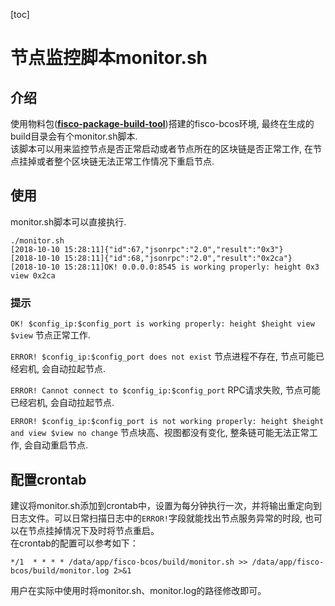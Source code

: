 [toc]
# 节点监控脚本monitor.sh

## 介绍
使用物料包(**[fisco-package-build-tool](./index.md)**)搭建的fisco-bcos环境, 最终在生成的build目录会有个monitor.sh脚本.  
该脚本可以用来监控节点是否正常启动或者节点所在的区块链是否正常工作, 在节点挂掉或者整个区块链无法正常工作情况下重启节点.  

## 使用
monitor.sh脚本可以直接执行. 
```
./monitor.sh 
[2018-10-10 15:28:11]{"id":67,"jsonrpc":"2.0","result":"0x3"}
[2018-10-10 15:28:11]{"id":68,"jsonrpc":"2.0","result":"0x2ca"}
[2018-10-10 15:28:11]OK! 0.0.0.0:8545 is working properly: height 0x3 view 0x2ca
```

### 提示
```OK! $config_ip:$config_port is working properly: height $height view $view```  节点正常工作.

```ERROR! $config_ip:$config_port does not exist```  节点进程不存在, 节点可能已经宕机, 会自动拉起节点.

```ERROR! Cannot connect to $config_ip:$config_port```    RPC请求失败, 节点可能已经宕机, 会自动拉起节点.

```ERROR! $config_ip:$config_port is not working properly: height $height and view $view no change```  节点块高、视图都没有变化, 整条链可能无法正常工作, 会自动重启节点.

## 配置crontab
 建议将monitor.sh添加到crontab中，设置为每分钟执行一次，并将输出重定向到日志文件。可以日常扫描日志中的```ERROR!```字段就能找出节点服务异常的时段, 也可以在节点挂掉情况下及时将节点重启。  
 在crontab的配置可以参考如下：
 ```
 */1  * * * * /data/app/fisco-bcos/build/monitor.sh >> /data/app/fisco-bcos/build/monitor.log 2>&1
 ```
 用户在实际中使用时将monitor.sh、monitor.log的路径修改即可。